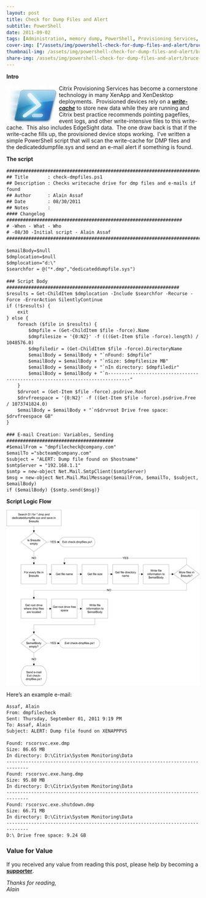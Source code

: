 ```yaml
---
layout: post
title: Check for Dump Files and Alert
subtitle: PowerShell
date: 2011-09-02
tags: [Administration, memory dump, PowerShell, Provisioning Services, Reporting, Monitoring]
cover-img: ["/assets/img/powershell-check-for-dump-files-and-alert/bruce-mars-FWVMhUa_wbY-unsplash.jpg" : "Photo by Bruce Mars on Unsplash"]
thumbnail-img: /assets/img/powershell-check-for-dump-files-and-alert/bruce-mars-FWVMhUa_wbY-unsplash.jpg
share-img: /assets/img/powershell-check-for-dump-files-and-alert/bruce-mars-FWVMhUa_wbY-unsplash.jpg
---
```

<strong>Intro</strong>

<img style="display:inline;float:left;" src="/assets/img/icons/powerShellIcon.jpg" alt="" align="left" />Citrix Provisioning Services has become a cornerstone technology in many XenApp and XenDesktop deployments.  Provisioned devices rely on a <em><a href="https://support.citrix.com/article/CTX119469/understanding-write-cache-in-provisioning-services-server" target="_blank"><b>write-cache</b></a></em> to store new data while they are running and Citrix best practice recommends pointing pagefiles, event logs, and other write-intensive files to this write-cache.  This also includes EdgeSight data.  The one draw back is that if the write-cache fills up, the provisioned device stops working.  I’ve written a simple PowerShell script that will scan the write-cache for DMP files and the dedicateddumpfile.sys and send an e-mail alert if something is found.

<strong>The script</strong>

```posh
###############################################################################
## Title       : check-dmpfiles.ps1
## Description : Checks writecache drive for dmp files and e-mails if found
## Author      : Alain Assaf
## Date        : 08/30/2011
## Notes       :
#### Changelog ################################################################
# -When - What - Who
# -08/30 -Initial script - Alain Assaf
###############################################################################

$emailBody=$null
$dmplocation=$null
$dmplocation="d:\"
$searchfor = @("*.dmp","dedicateddumpfile.sys")

### Script Body ###############################################################
$results = Get-ChildItem $dmplocation -Include $searchfor -Recurse -Force -ErrorAction SilentlyContinue
if (!$results) {
    exit
} else {
    foreach ($file in $results) {
        $dmpfile = (Get-ChildItem $file -force).Name
        $dmpfilesize = '{0:N2}' -f (((Get-Item $file -force).length) / 1048576.0)
        $dmpfiledir = (Get-ChildItem $file -force).DirectoryName
        $emailBody = $emailBody + "`nFound: $dmpfile"
        $emailBody = $emailBody + "`nSize: $dmpfilesize MB"
        $emailBody = $emailBody + "`nIn directory: $dmpfiledir"
        $emailBody = $emailBody + "`n------------------------------------------------------------------------------"
    }
    $drvroot = (Get-Item $file -force).psdrive.Root
    $drvfreespace = '{0:N2}' -f ((Get-Item $file -force).psdrive.Free / 1073741824.0)
    $emailBody = $emailBody + "`n$drvroot Drive free space: $drvfreespace GB"
}

### E-mail Creation: Variables, Sending #######################################
#$emailFrom = "dmpfilecheck@company.com"
$emailTo ="sbcteam@company.com"
$subject = "ALERT: Dump file found on $hostname"
$smtpServer = "192.168.1.1"
$smtp = new-object Net.Mail.SmtpClient($smtpServer)
$msg = new-object Net.Mail.MailMessage($emailFrom, $emailTo, $subject, $emailBody)
if ($emailBody) {$smtp.send($msg)}
```

<strong>Script Logic Flow</strong>

<img 
    style="display: block; 
           margin-left: auto;
           margin-right: auto;"
    src="/assets/img/powershell-check-for-dump-files-and-alert/check-dmpfiles-script-logic-flow.png" alt="image">

Here’s an example e-mail:

```
Assaf, Alain
From: dmpfilecheck
Sent: Thursday, September 01, 2011 9:19 PM
To: Assaf, Alain
Subject: ALERT: Dump file found on XENAPPPVS

Found: rscorsvc.exe.dmp
Size: 86.65 MB
In directory: D:\Citrix\System Monitoring\Data
------------------------------------------------------------------------------
Found: rscorsvc.exe.hang.dmp
Size: 95.80 MB
In directory: D:\Citrix\System Monitoring\Data
------------------------------------------------------------------------------
Found: rscorsvc.exe.shutdown.dmp
Size: 66.71 MB
In directory: D:\Citrix\System Monitoring\Data
------------------------------------------------------------------------------
D:\ Drive free space: 9.24 GB
```

### Value for Value
If you received any value from reading this post, please help by becoming a [**supporter**](https://www.paypal.com/donate?hosted_button_id=73HNLGA2SGLLU).

*Thanks for reading,*  
*Alain*